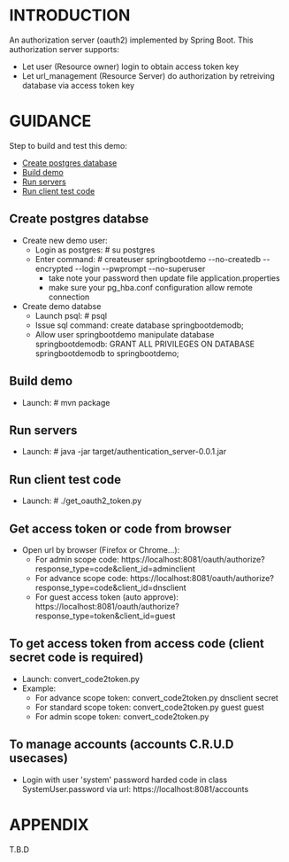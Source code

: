 # INTRODUCTION
An authorization server (oauth2) implemented by Spring Boot. This authorization server supports:
* Let user (Resource owner) login to obtain access token key
* Let url_management (Resource Server) do authorization by retreiving database via access token key


# GUIDANCE

Step to build and test this demo:
* [Create postgres database](#create-postgres-databse)
* [Build demo](#build-demo)
* [Run servers](#run-servers)
* [Run client test code](#run-client-test-code)

## Create postgres databse
* Create new demo user:
    * Login as postgres: # su postgres
    * Enter command:     # createuser springbootdemo --no-createdb --encrypted --login --pwprompt --no-superuser 
        * take note your password then update file application.properties
        * make sure your pg_hba.conf configuration allow remote connection 
* Create demo databse
    * Launch psql:       # psql
    * Issue sql command: create database springbootdemodb;
    * Allow user springbootdemo manipulate database springbootdemodb:
        GRANT ALL PRIVILEGES ON DATABASE springbootdemodb to springbootdemo;

## Build demo
* Launch: # mvn package

## Run servers
* Launch: # java -jar target/authentication_server-0.0.1.jar

## Run client test code
* Launch: # ./get_oauth2_token.py

## Get access token or code from browser
* Open url by browser (Firefox or Chrome...):
    * For admin scope code: https://localhost:8081/oauth/authorize?response_type=code&client_id=adminclient
    * For advance scope code: https://localhost:8081/oauth/authorize?response_type=code&client_id=dnsclient
    * For guest access token (auto approve): https://localhost:8081/oauth/authorize?response_type=token&client_id=guest

## To get access token from access code (client secret code is required)
* Launch: convert_code2token.py <GrantedCode> <clientId> <clientPassword>
* Example:
    * For advance scope token: convert_code2token.py <GrantedCode> dnsclient secret
    * For standard scope token: convert_code2token.py <GrantedCode> guest guest
    * For admin scope token: convert_code2token.py <GrantedCode>

## To manage accounts (accounts C.R.U.D usecases)
* Login with user 'system' password harded code in class SystemUser.password via url: https://localhost:8081/accounts

# APPENDIX
T.B.D


